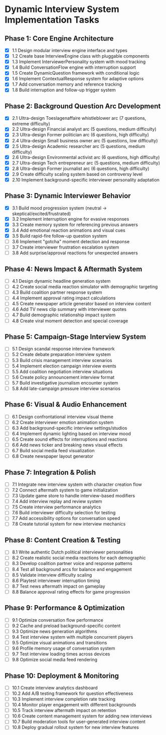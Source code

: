 # Dynamic Interview System Implementation Tasks

## Phase 1: Core Engine Architecture
- [x] 1.1 Design modular interview engine interface and types
- [x] 1.2 Create base InterviewEngine class with pluggable components
- [x] 1.3 Implement InterviewerPersonality system with mood tracking
- [x] 1.4 Build ConversationFlow engine with interruption support
- [x] 1.5 Create DynamicQuestion framework with conditional logic
- [x] 1.6 Implement ContextualResponse system for adaptive options
- [x] 1.7 Add conversation memory and reference tracking
- [x] 1.8 Build interruption and follow-up trigger system

## Phase 2: Background Question Arc Development
- [x] 2.1 Ultra-design Toeslagenaffaire whistleblower arc (7 questions, extreme difficulty)
- [x] 2.2 Ultra-design Financial analyst arc (5 questions, medium difficulty)
- [x] 2.3 Ultra-design Former politician arc (6 questions, high difficulty)
- [x] 2.4 Ultra-design Small business owner arc (5 questions, low difficulty)
- [x] 2.5 Ultra-design Academic researcher arc (5 questions, medium difficulty)
- [x] 2.6 Ultra-design Environmental activist arc (6 questions, high difficulty)
- [x] 2.7 Ultra-design Tech entrepreneur arc (5 questions, medium difficulty)
- [x] 2.8 Ultra-design Former journalist arc (6 questions, high difficulty)
- [x] 2.9 Create difficulty scaling system based on controversy level
- [x] 2.10 Implement background-specific interviewer personality adaptation

## Phase 3: Dynamic Interviewer Behavior
- [x] 3.1 Build mood progression system (neutral → skeptical/excited/frustrated)
- [x] 3.2 Implement interruption engine for evasive responses
- [x] 3.3 Create memory system for referencing previous answers
- [x] 3.4 Add emotional reaction animations and visual cues
- [x] 3.5 Build rapid-fire follow-up question system
- [ ] 3.6 Implement "gotcha" moment detection and response
- [ ] 3.7 Create interviewer frustration escalation system
- [ ] 3.8 Add surprise/approval reactions for unexpected answers

## Phase 4: News Impact & Aftermath System
- [ ] 4.1 Design dynamic headline generation system
- [ ] 4.2 Create social media reaction simulator with demographic targeting
- [ ] 4.3 Build coalition partner response system
- [ ] 4.4 Implement approval rating impact calculations
- [ ] 4.5 Create newspaper article generator based on interview content
- [ ] 4.6 Add TV news clip summary with interviewer quotes
- [ ] 4.7 Build demographic relationship impact system
- [ ] 4.8 Create viral moment detection and special coverage

## Phase 5: Campaign-Stage Interview System
- [ ] 5.1 Design scandal response interview framework
- [ ] 5.2 Create debate preparation interview system
- [ ] 5.3 Build crisis management interview scenarios
- [ ] 5.4 Implement election campaign interview events
- [ ] 5.5 Add coalition negotiation interview situations
- [ ] 5.6 Create policy announcement interview format
- [ ] 5.7 Build investigative journalism encounter system
- [ ] 5.8 Add late-campaign pressure interview scenarios

## Phase 6: Visual & Audio Enhancement
- [ ] 6.1 Design confrontational interview visual theme
- [ ] 6.2 Create interviewer emotion animation system
- [ ] 6.3 Add background-specific interview settings/studios
- [ ] 6.4 Implement dynamic lighting based on interview mood
- [ ] 6.5 Create sound effects for interruptions and reactions
- [ ] 6.6 Add news ticker and breaking news visual effects
- [ ] 6.7 Build social media feed visualization
- [ ] 6.8 Create newspaper layout generator

## Phase 7: Integration & Polish
- [ ] 7.1 Integrate new interview system with character creation flow
- [ ] 7.2 Connect aftermath system to game initialization
- [ ] 7.3 Update game store to handle interview-based modifiers
- [ ] 7.4 Add interview replay and review system
- [ ] 7.5 Create interview performance analytics
- [ ] 7.6 Build interviewer difficulty selection for testing
- [ ] 7.7 Add accessibility options for conversation speed
- [ ] 7.8 Create tutorial system for new interview mechanics

## Phase 8: Content Creation & Testing
- [ ] 8.1 Write authentic Dutch political interviewer personalities
- [ ] 8.2 Create realistic social media reactions for each demographic
- [ ] 8.3 Develop coalition partner voice and response patterns
- [ ] 8.4 Test all background arcs for balance and engagement
- [ ] 8.5 Validate interview difficulty scaling
- [ ] 8.6 Playtest interviewer interruption timing
- [ ] 8.7 Test news aftermath impact on gameplay
- [ ] 8.8 Balance approval rating effects for game progression

## Phase 9: Performance & Optimization
- [ ] 9.1 Optimize conversation flow performance
- [ ] 9.2 Cache and preload background-specific content
- [ ] 9.3 Optimize news generation algorithms
- [ ] 9.4 Test interview system with multiple concurrent players
- [ ] 9.5 Optimize visual animations and transitions
- [ ] 9.6 Profile memory usage of conversation system
- [ ] 9.7 Test interview loading times across devices
- [ ] 9.8 Optimize social media feed rendering

## Phase 10: Deployment & Monitoring
- [ ] 10.1 Create interview analytics dashboard
- [ ] 10.2 Add A/B testing framework for question effectiveness
- [ ] 10.3 Implement interview completion rate tracking
- [ ] 10.4 Monitor player engagement with different backgrounds
- [ ] 10.5 Track interview aftermath impact on retention
- [ ] 10.6 Create content management system for adding new interviews
- [ ] 10.7 Build moderation tools for user-generated interview content
- [ ] 10.8 Deploy gradual rollout system for new interview features